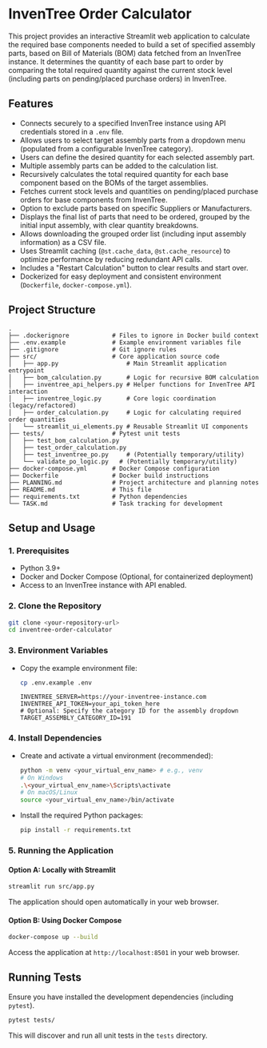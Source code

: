 # InvenTree Order Calculator

This project provides an interactive Streamlit web application to calculate the required base components needed to build a set of specified assembly parts, based on Bill of Materials (BOM) data fetched from an InvenTree instance. It determines the quantity of each base part to order by comparing the total required quantity against the current stock level (including parts on pending/placed purchase orders) in InvenTree.

## Features

- Connects securely to a specified InvenTree instance using API credentials stored in a `.env` file.
- Allows users to select target assembly parts from a dropdown menu (populated from a configurable InvenTree category).
- Users can define the desired quantity for each selected assembly part.
- Multiple assembly parts can be added to the calculation list.
- Recursively calculates the total required quantity for each base component based on the BOMs of the target assemblies.
- Fetches current stock levels and quantities on pending/placed purchase orders for base components from InvenTree.
- Option to exclude parts based on specific Suppliers or Manufacturers.
- Displays the final list of parts that need to be ordered, grouped by the initial input assembly, with clear quantity breakdowns.
- Allows downloading the grouped order list (including input assembly information) as a CSV file.
- Uses Streamlit caching (`@st.cache_data`, `@st.cache_resource`) to optimize performance by reducing redundant API calls.
- Includes a "Restart Calculation" button to clear results and start over.
- Dockerized for easy deployment and consistent environment (`Dockerfile`, `docker-compose.yml`).

## Project Structure

```
.
├── .dockerignore            # Files to ignore in Docker build context
├── .env.example             # Example environment variables file
├── .gitignore               # Git ignore rules
├── src/                     # Core application source code
│   ├── app.py                   # Main Streamlit application entrypoint
│   ├── bom_calculation.py       # Logic for recursive BOM calculation
│   ├── inventree_api_helpers.py # Helper functions for InvenTree API interaction
│   ├── inventree_logic.py       # Core logic coordination (legacy/refactored)
│   ├── order_calculation.py     # Logic for calculating required order quantities
│   └── streamlit_ui_elements.py # Reusable Streamlit UI components
├── tests/                   # Pytest unit tests
│   ├── test_bom_calculation.py
│   ├── test_order_calculation.py
│   ├── test_inventree_po.py     # (Potentially temporary/utility)
│   └── validate_po_logic.py   # (Potentially temporary/utility)
├── docker-compose.yml       # Docker Compose configuration
├── Dockerfile               # Docker build instructions
├── PLANNING.md              # Project architecture and planning notes
├── README.md                # This file
├── requirements.txt         # Python dependencies
└── TASK.md                  # Task tracking for development
```

## Setup and Usage

### 1. Prerequisites

- Python 3.9+
- Docker and Docker Compose (Optional, for containerized deployment)
- Access to an InvenTree instance with API enabled.

### 2. Clone the Repository

```bash
git clone <your-repository-url>
cd inventree-order-calculator
```

### 3. Environment Variables

- Copy the example environment file:
  ```bash
  cp .env.example .env
  ```
  ```dotenv
  INVENTREE_SERVER=https://your-inventree-instance.com
  INVENTREE_API_TOKEN=your_api_token_here
  # Optional: Specify the category ID for the assembly dropdown
  TARGET_ASSEMBLY_CATEGORY_ID=191
  ```

### 4. Install Dependencies

- Create and activate a virtual environment (recommended):
  ```bash
  python -m venv <your_virtual_env_name> # e.g., venv
  # On Windows
  .\<your_virtual_env_name>\Scripts\activate
  # On macOS/Linux
  source <your_virtual_env_name>/bin/activate
  ```
- Install the required Python packages:
  ```bash
  pip install -r requirements.txt
  ```

### 5. Running the Application

#### Option A: Locally with Streamlit

```bash
streamlit run src/app.py
```
The application should open automatically in your web browser.

#### Option B: Using Docker Compose

```bash
docker-compose up --build
```
Access the application at `http://localhost:8501` in your web browser.

## Running Tests

Ensure you have installed the development dependencies (including `pytest`).

```bash
pytest tests/
```

This will discover and run all unit tests in the `tests` directory.